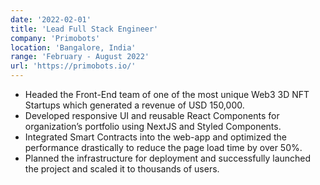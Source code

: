 ```yaml
---
date: '2022-02-01'
title: 'Lead Full Stack Engineer'
company: 'Primobots'
location: 'Bangalore, India'
range: 'February - August 2022'
url: 'https://primobots.io/'
---
```


- Headed the Front-End team of one of the most unique Web3 3D NFT Startups which generated a revenue of USD 150,000.
- Developed responsive UI and reusable React Components for organization’s portfolio using NextJS and Styled Components.
- Integrated Smart Contracts into the web-app and optimized the performance drastically to reduce the page load time by over 50%.
- Planned the infrastructure for deployment and successfully launched the project and scaled it to thousands of users.
